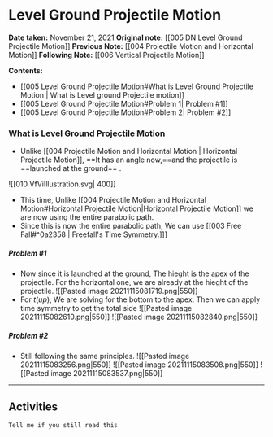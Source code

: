 

# Level Ground Projectile Motion

**Date taken:** November 21, 2021
**Original note:** [[005 DN Level Ground  Projectile Motion]]
**Previous Note:** [[004 Projectile Motion and Horizontal Motion]]
**Following Note:**   [[006 Vertical Projectile Motion]]


**Contents:**
- [[005 Level Ground Projectile Motion#What is Level Ground Projectile Motion | What is Level ground Projectile motion]]
- [[005 Level Ground Projectile Motion#Problem 1| Problem #1]]
- [[005 Level Ground Projectile Motion#Problem 2| Problem #2]]

### What is Level Ground Projectile Motion
- Unlike [[004 Projectile Motion and Horizontal Motion | Horizontal Projectile Motion]], ==It has an angle now,==and the projectile is ==launched at the ground== .


<span class='centerImg'> ![[010 VfViIllustration.svg| 400]]  </span>

- This time, Unlike [[004 Projectile Motion and Horizontal Motion#Horizontal Projectile Motion|Horizontal Projectile Motion]] we are now using the entire parabolic path.
- Since this is now the entire parabolic path, We can use [[003 Free Fall#^0a2358 | Freefall's Time Symmetry.]]]
##### Problem #1
- Now since it is launched at the ground, The hieght is the apex of the projectile. For the horizontal one, we are already at the hieght of the projectile.
![[Pasted image 20211115081719.png|550]]
 - For $t(up)$, We are solving for the bottom to the apex. Then we can apply time symmetry to get the total side
![[Pasted image 20211115082610.png|550]]
![[Pasted image 20211115082840.png|550]]

##### Problem #2
- Still following the same principles.
![[Pasted image 20211115083256.png|550]]
![[Pasted image 20211115083508.png|550]]
![[Pasted image 20211115083537.png|550]]



---
## Activities
```ad-act
Tell me if you still read this
```
